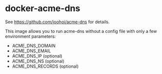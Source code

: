 # docker-acme-dns

See https://github.com/joohoi/acme-dns for details.

This image allows you to run acme-dns without a config file with only a few environment parameters:
- ACME_DNS_DOMAIN
- ACME_DNS_EMAIL
- ACME_DNS_IP (optional)
- ACME_DNS_NS (optional)
- ACME_DNS_RECORDS (optional)

